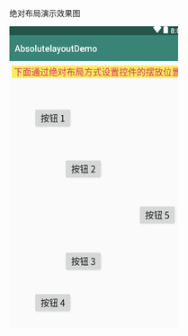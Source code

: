 绝对布局演示效果图

<img src="https://github.com/tsingke/AndroidCodes/blob/master/1_UI/UI_layout/6_AbsoluteLayout/absolute.png" width=300 height=538 />    

